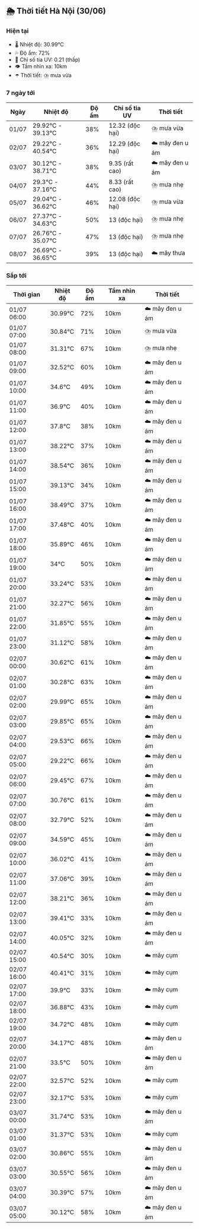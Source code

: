 ## 🌦️ Thời tiết Hà Nội (30/06)

### Hiện tại

- 🌡️ Nhiệt độ: 30.99℃
- 💦 Độ ẩm: 72%
- 🌟 Chỉ số tia UV: 0.21 (thấp)
- 👁️ Tầm nhìn xa: 10km
- ☂️ Thời tiết: ⛈️ mưa vừa

### 7 ngày tới

| Ngày | Nhiệt độ | Độ ẩm | Chỉ số tia UV | Thời tiết |
| --- | --- | --- | --- | --- |
| 01/07 | 29.92℃ - 39.13℃ | 38% | 12.32 (độc hại) | ⛈️ mưa vừa |
| 02/07 | 29.22℃ - 40.54℃ | 36% | 12.29 (độc hại) | ☁️ mây đen u ám |
| 03/07 | 30.12℃ - 38.71℃ | 38% | 9.35 (rất cao) | ☁️ mây đen u ám |
| 04/07 | 29.3℃ - 37.16℃ | 44% | 8.33 (rất cao) | ⛈️ mưa nhẹ |
| 05/07 | 29.04℃ - 36.62℃ | 46% | 12.08 (độc hại) | ⛈️ mưa vừa |
| 06/07 | 27.37℃ - 34.63℃ | 50% | 13 (độc hại) | ⛈️ mưa nhẹ |
| 07/07 | 26.76℃ - 35.07℃ | 47% | 13 (độc hại) | ⛈️ mưa nhẹ |
| 08/07 | 26.69℃ - 36.65℃ | 39% | 13 (độc hại) | ☁️ mây thưa |

### Sắp tới

| Thời gian | Nhiệt độ | Độ ẩm | Tầm nhìn xa | Thời tiết |
| --- | --- | --- | --- | --- |
| 01/07 06:00 | 30.99℃ | 72% | 10km | ☁️ mây đen u ám |
| 01/07 07:00 | 30.84℃ | 71% | 10km | ⛈️ mưa vừa |
| 01/07 08:00 | 31.31℃ | 67% | 10km | ⛈️ mưa nhẹ |
| 01/07 09:00 | 32.52℃ | 60% | 10km | ☁️ mây đen u ám |
| 01/07 10:00 | 34.6℃ | 49% | 10km | ☁️ mây đen u ám |
| 01/07 11:00 | 36.9℃ | 40% | 10km | ☁️ mây đen u ám |
| 01/07 12:00 | 37.8℃ | 38% | 10km | ☁️ mây đen u ám |
| 01/07 13:00 | 38.22℃ | 37% | 10km | ☁️ mây đen u ám |
| 01/07 14:00 | 38.54℃ | 36% | 10km | ☁️ mây đen u ám |
| 01/07 15:00 | 39.13℃ | 34% | 10km | ☁️ mây đen u ám |
| 01/07 16:00 | 38.49℃ | 37% | 10km | ☁️ mây đen u ám |
| 01/07 17:00 | 37.48℃ | 40% | 10km | ☁️ mây đen u ám |
| 01/07 18:00 | 35.89℃ | 46% | 10km | ☁️ mây đen u ám |
| 01/07 19:00 | 34℃ | 50% | 10km | ☁️ mây đen u ám |
| 01/07 20:00 | 33.24℃ | 53% | 10km | ☁️ mây đen u ám |
| 01/07 21:00 | 32.27℃ | 56% | 10km | ☁️ mây đen u ám |
| 01/07 22:00 | 31.85℃ | 55% | 10km | ☁️ mây đen u ám |
| 01/07 23:00 | 31.12℃ | 58% | 10km | ☁️ mây đen u ám |
| 02/07 00:00 | 30.62℃ | 61% | 10km | ☁️ mây đen u ám |
| 02/07 01:00 | 30.28℃ | 63% | 10km | ☁️ mây đen u ám |
| 02/07 02:00 | 29.99℃ | 65% | 10km | ☁️ mây đen u ám |
| 02/07 03:00 | 29.85℃ | 65% | 10km | ☁️ mây đen u ám |
| 02/07 04:00 | 29.53℃ | 66% | 10km | ☁️ mây đen u ám |
| 02/07 05:00 | 29.22℃ | 66% | 10km | ☁️ mây đen u ám |
| 02/07 06:00 | 29.45℃ | 67% | 10km | ☁️ mây đen u ám |
| 02/07 07:00 | 30.76℃ | 61% | 10km | ☁️ mây đen u ám |
| 02/07 08:00 | 32.79℃ | 52% | 10km | ☁️ mây đen u ám |
| 02/07 09:00 | 34.59℃ | 45% | 10km | ☁️ mây đen u ám |
| 02/07 10:00 | 36.02℃ | 41% | 10km | ☁️ mây đen u ám |
| 02/07 11:00 | 37.06℃ | 39% | 10km | ☁️ mây đen u ám |
| 02/07 12:00 | 38.21℃ | 36% | 10km | ☁️ mây đen u ám |
| 02/07 13:00 | 39.41℃ | 33% | 10km | ☁️ mây đen u ám |
| 02/07 14:00 | 40.05℃ | 32% | 10km | ☁️ mây đen u ám |
| 02/07 15:00 | 40.54℃ | 30% | 10km | ☁️ mây cụm |
| 02/07 16:00 | 40.41℃ | 31% | 10km | ☁️ mây cụm |
| 02/07 17:00 | 39.9℃ | 33% | 10km | ☁️ mây cụm |
| 02/07 18:00 | 36.88℃ | 43% | 10km | ☁️ mây cụm |
| 02/07 19:00 | 34.72℃ | 48% | 10km | ☁️ mây cụm |
| 02/07 20:00 | 34.17℃ | 48% | 10km | ☁️ mây đen u ám |
| 02/07 21:00 | 33.5℃ | 50% | 10km | ☁️ mây đen u ám |
| 02/07 22:00 | 32.57℃ | 52% | 10km | ☁️ mây cụm |
| 02/07 23:00 | 32.17℃ | 53% | 10km | ☁️ mây cụm |
| 03/07 00:00 | 31.74℃ | 53% | 10km | ☁️ mây đen u ám |
| 03/07 01:00 | 31.37℃ | 53% | 10km | ☁️ mây cụm |
| 03/07 02:00 | 30.86℃ | 55% | 10km | ☁️ mây đen u ám |
| 03/07 03:00 | 30.55℃ | 56% | 10km | ☁️ mây đen u ám |
| 03/07 04:00 | 30.39℃ | 57% | 10km | ☁️ mây đen u ám |
| 03/07 05:00 | 30.12℃ | 58% | 10km | ☁️ mây đen u ám |
